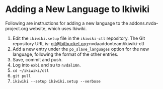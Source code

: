 # Adding a New Language to Ikiwiki

Following are instructions for adding a new language to the addons.nvda-project.org website, which uses Ikiwiki.

1. Edit the `ikiwiki.setup` file in the `ikiwiki-ctl` repository. The Git repository URL is: git@bitbucket.org:nvdaaddonteam/ikiwiki-ctl
2. Add a new entry under the `po_slave_languages` option for the new language, following the format of the other entries.
3. Save, commit and push.
4. Log into `exbi` and su to `nvdal10n`.
5. `cd ~/ikiwiki/ctl`
6. `git pull`
7. `ikiwiki --setup ikiwiki.setup --verbose`
